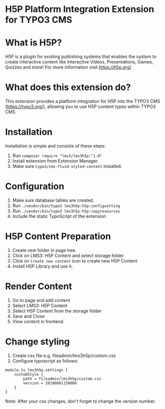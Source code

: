 H5P Platform Integration Extension for TYPO3 CMS
============

What is H5P?
============

H5P is a plugin for existing publishing systems that enables the system to create interactive content like Interactive Videos, Presentations, Games, Quizzes and more!
For more information visit https://h5p.org/

What does this extension do?
============

This extension provides a platform integration for H5P into the TYPO3 CMS (https://typo3.org/), allowing
you to use H5P content types within TYPO3 CMS.

Installation
============

Installation is simple and consists of these steps:

1. Run `composer require "lms3/lms3h5p:^1.0"`
2. Install extension from Extension Manager.
3. Make sure `typo3/cms-fluid-styled-content` installed.

Configuration
============

1. Make sure database tables are created.
2. Run `./vendor/bin/typo3 lms3h5p:h5p:configsetting`
3. Run  `./vendor/bin/typo3 lms3h5p:h5p:copyresources`
4. Include the static TypoScript of the extension

H5P Content Preparation
============

1. Create new folder in page tree
2. Click on LMS3: H5P Content and select storage folder
3. Click on `Create new content` icon to create new H5P Content
4. Install H5P Library and use it.

Render Content
============

1. Go to page and add content
2. Select LMS3: H5P Content
3. Select H5P Content from the storage folder
4. Save and Close
5. View content in frontend

Change styling
============

1. Create css file e.g. fileadmin/lms3h5p/custom.css
2. Configure typoscript as follows:

```
module.tx_lms3h5p.settings {
    customStyle {
        path = fileadmin/lms3h5p/custom.css
        version = 20190601150000
    }
}
```

Note: After your css changes, don't forget to change the version number.
